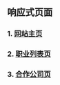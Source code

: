 ## 响应式页面
### 1. [网站主页](http://www.xxblog.site/itxiuzhen/cssXZ/Stage-four/responsive/jinengshu.html)
### 2. [职业列表页](http://www.xxblog.site/itxiuzhen/cssXZ/Stage-four/responsive/zhiyeliebiao2.html)
### 3. [合作公司页](http://www.xxblog.site/itxiuzhen/cssXZ/Stage-four/responsive/companylist.html)